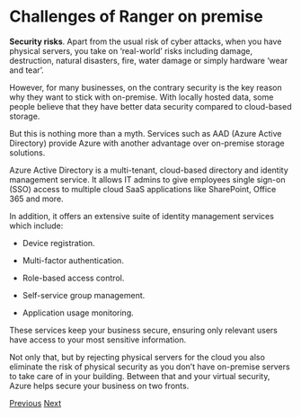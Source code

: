 # Challenges of Ranger on premise

**Security risks**. Apart from the usual risk of cyber attacks, when you have physical servers, you take on ‘real-world’ risks including damage, destruction, natural disasters, fire, water damage or simply hardware ‘wear and tear’.

However, for many businesses, on the contrary security is the key reason why they want to stick with on-premise. With locally hosted data, some people believe that they have better data security compared to cloud-based storage.

But this is nothing more than a myth. Services such as AAD (Azure Active Directory) provide Azure with another advantage over on-premise storage solutions.

Azure Active Directory is a multi-tenant, cloud-based directory and identity management service. It allows IT admins to give employees single sign-on (SSO) access to multiple cloud SaaS applications like SharePoint, Office 365 and more.

In addition, it offers an extensive suite of identity management services which include:

* Device registration.

* Multi-factor authentication.

* Role-based access control.

* Self-service group management.

* Application usage monitoring.

These services keep your business secure, ensuring only relevant users have access to your most sensitive information.

Not only that, but by rejecting physical servers for the cloud you also eliminate the risk of physical security as you don’t have on-premise servers to take care of in your building. Between that and your virtual security, Azure helps secure your business on two fronts.

[Previous](readme.md)   [Next](considerations.md)
